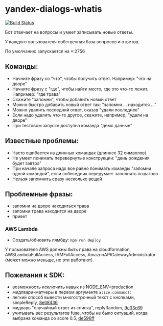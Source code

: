 # yandex-dialogs-whatis

[![Build Status](https://travis-ci.org/popstas/yandex-dialogs-whatis.svg?branch=master)](https://travis-ci.org/popstas/yandex-dialogs-whatis)

Бот отвечает на вопросы и умеет записывать новые ответы.

У каждого пользователя собственная база вопросов и ответов.

По умолчанию запускается на *:2756

## Команды:
- Начните фразу со "что", чтобы получить ответ. Например: "что на дворе"
- Начните фразу с "где", чтобы найти место, где это что-то лежит. Например: "где трава"
- Скажите "запомни", чтобы добавить новый ответ
- Можно быстро добавить новый ответ так: "запомни ... находится ..."
- Можно удалить последний ответ, сказав "удали последнее"
- Если надо удалить что-то другое, скажите, например, "удали на дворе"
- При тестовом запуске доступна команда "демо данные"

## Известные проблемы:
- Часто ошибается на длинных командах (длиннее 32 символов)
- Не умеет понимать перевернутые конструкции: "день рождения будет завтра"
- При начале запроса надо все равно понимать команды "запомни одной командой", если собеседник передумает заполнять пошагово
- Нельзя запомнить сразу несколько вещей

## Проблемные фразы:
- запомни на дворе находиться трава
- запомни трава находится на дворе
- привет

### AWS Lambda
- Создать/обновить лямбду: `npm run deploy`

У пользователя AWS должны быть права на cloudformation, AWSLambdaFullAccess, IAMFullAccess, AmazonAPIGatewayAdministrator (может можно меньше, но эти работают).

## Пожелания к SDK:
- возможность исключить навык из NODE_ENV=production
- мидлвари-матчеры в первом аргументе `alice.command()`
- легкий способ вывести многострочный текст с кнопками, simpleReply, [8e68436](https://github.com/popstas/yandex-dialogs-whatis/commit/8e6843652a7ea8cccb2d0a1fb62ed833103e5665)
- мидварь "случайный ответ из списка", replyRandom, [9c33c69](https://github.com/popstas/yandex-dialogs-whatis/commit/9c33c692bc02c6f6f20b61f10e03d195cb00f54a)
- учитывать вес результатов fuse, чтобы не было ситуаций, когда выбрана команда со score 0.5, [de596ff](https://github.com/popstas/yandex-dialogs-whatis/commit/de596ffd00bebaa0d9a2879292e2e7deb99e54a0)
